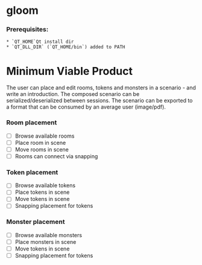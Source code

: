 # gloom
### Prerequisites: 

    * `QT_HOME`Qt install dir
    * `QT_DLL_DIR` (`QT_HOME/bin`) added to PATH


# Minimum Viable Product
The user can place and edit rooms, tokens and monsters in a scenario - and write an introduction. The composed scenario can be serialized/deserialized between sessions. The scenario can be exported to a format that can be consumed by an average user (image/pdf).

### Room placement
- [ ] Browse available rooms
- [ ] Place room in scene
- [ ] Move rooms in scene
- [ ] Rooms can connect via snapping

### Token placement
- [ ] Browse available tokens
- [ ] Place tokens in scene
- [ ] Move tokens in scene
- [ ] Snapping placement for tokens

### Monster placement
- [ ] Browse available monsters
- [ ] Place monsters in scene
- [ ] Move tokens in scene
- [ ] Snapping placement for tokens